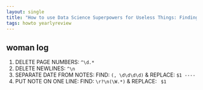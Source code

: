 ```yaml
---
layout: single
title: "How to use Data Science Superpowers for Useless Things: Finding Trends in Self Data"
tags: howto yearlyreview 
---
```


## woman log


1. DELETE PAGE NUMBERS: `^\d.*`
2. DELETE NEWLINES: `^\n`
3. SEPARATE DATE FROM NOTES: FIND: `(, \d\d\d\d)` & REPLACE: `$1 ----`
4. PUT NOTE ON ONE LINE: FIND: `\r?\n(\W.*)` & REPLACE: ` $1` 